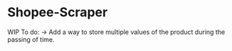 # Shopee-Scraper
WIP
To do:
-> Add a way to store multiple values of the product during the passing of time.
